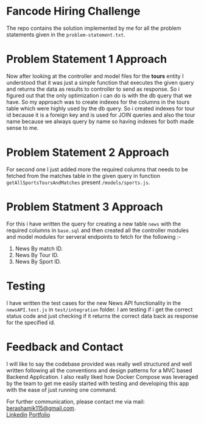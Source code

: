 # Fancode Hiring Challenge
The repo contains the solution implemented by me for all the problem statements given in the `problem-statement.txt`.

# Problem Statement 1 Approach
Now after looking at the controller and model files for the **tours** entity I understood that it was just a simple function that executes the given query and returns the data as results to controller to send as response. So i figured out that the only optimization i can do is with the db query that we have. So my approach was to create indexes for the columns in the tours table which were highly used by the db query. So i created indexes for tour id because it is a foreign key and is used for JOIN queries and also the tour name because we always query by name so having indexes for both made sense to me.

# Problem Statement 2 Approach
For second one I just added more the required columns that needs to be fetched from the matches table in the given query in function `getAllSportsToursAndMatches` present `/models/sports.js`.

# Problem Statment 3 Approach
For this i have written the query for creating a new table  `news` with the required columns in `base.sql` and then created all the controller modules and model modules for serveral endpoints to fetch for the following :-
1. News By match ID.
2. News By Tour ID.
3. News By Sport ID.

# Testing
I have written the test cases for the new News API functionality in the `newsAPI.test.js` in `test/integration` folder. I am testing if  i get the correct status code and just checking if it returns the correct data back as response for the specified id.

# Feedback and Contact
I will like to say the codebase provided was really well structured and well written following all the conventions and design patterns for a MVC based Backend Application. I also really liked how Docker Compose was leveraged by the team to get me easily started with testing and developing this app with the ease of just running one command.

For further communication, please contact me via mail: [berashamik115@gmail.com](mailto:berashamik115@gmail.com).
<br />[Linkedin](https://www.linkedin.com/in/shamik-bera/) [Portfolio](https://shamikthefulldev.netlify.app/)
